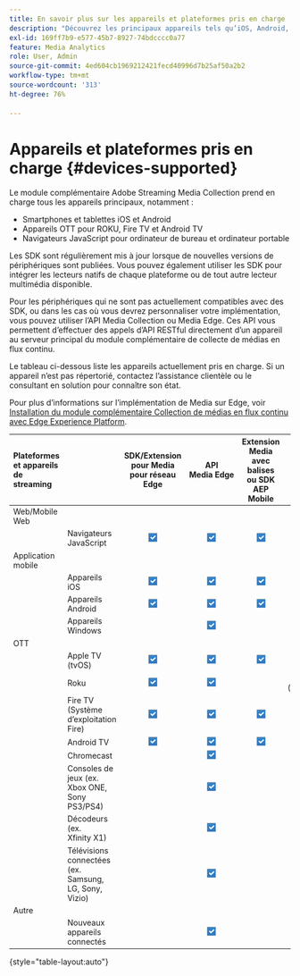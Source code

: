 ```yaml
---
title: En savoir plus sur les appareils et plateformes pris en charge
description: "Découvrez les principaux appareils tels qu’iOS, Android, les appareils OTT et les navigateurs JavaScript pris en charge par le module complémentaire de collecte de médias en flux continu."
exl-id: 169ff7b9-e577-45b7-8927-74bdcccc0a77
feature: Media Analytics
role: User, Admin
source-git-commit: 4ed604cb1969212421fecd40996d7b25af50a2b2
workflow-type: tm+mt
source-wordcount: '313'
ht-degree: 76%

---
```


# Appareils et plateformes pris en charge {#devices-supported}

Le module complémentaire Adobe Streaming Media Collection prend en charge tous les appareils principaux, notamment :

* Smartphones et tablettes iOS et Android
* Appareils OTT pour ROKU, Fire TV et Android TV
* Navigateurs JavaScript pour ordinateur de bureau et ordinateur portable

Les SDK sont régulièrement mis à jour lorsque de nouvelles versions de périphériques sont publiées. Vous pouvez également utiliser les SDK pour intégrer les lecteurs natifs de chaque plateforme ou de tout autre lecteur multimédia disponible.

Pour les périphériques qui ne sont pas actuellement compatibles avec des SDK, ou dans les cas où vous devrez personnaliser votre implémentation, vous pouvez utiliser l’API Media Collection ou Media Edge. Ces API vous permettent d’effectuer des appels d’API RESTful directement d’un appareil au serveur principal du module complémentaire de collecte de médias en flux continu.

Le tableau ci-dessous liste les appareils actuellement pris en charge. Si un appareil n’est pas répertorié, contactez l’assistance clientèle ou le consultant en solution pour connaître son état.

Pour plus d’informations sur l’implémentation de Media sur Edge, voir [Installation du module complémentaire Collection de médias en flux continu avec Edge Experience Platform](/help/implementation/edge/implementation-edge.md).

| Plateformes et appareils de streaming | | SDK/Extension pour Media pour réseau Edge | API Media Edge | Extension Media avec balises ou SDK AEP Mobile | SDK Media | API Media Collection |
|:---|:---|:---:|:---:|:---:|:---:|:---:|
| Web/Mobile Web | | | | | |
| | Navigateurs JavaScript | ![Pris en charge](/help/assets/icon-blue-check.png) | ![Pris en charge](/help/assets/icon-blue-check.png) | ![Pris en charge](/help/assets/icon-blue-check.png) | ![Pris en charge](/help/assets/icon-blue-check.png) | ![Pris en charge](/help/assets/icon-blue-check.png) |
| Application mobile | | | | | |
| | Appareils iOS | ![Pris en charge](/help/assets/icon-blue-check.png) | ![Pris en charge](/help/assets/icon-blue-check.png) | ![Pris en charge](/help/assets/icon-blue-check.png) | | ![Pris en charge](/help/assets/icon-blue-check.png) | |
| | Appareils Android | ![Pris en charge](/help/assets/icon-blue-check.png) | ![Pris en charge](/help/assets/icon-blue-check.png) | ![Pris en charge](/help/assets/icon-blue-check.png) | | ![Pris en charge](/help/assets/icon-blue-check.png) |
| | Appareils Windows | | ![Pris en charge](/help/assets/icon-blue-check.png) | | | ![Pris en charge](/help/assets/icon-blue-check.png) |
| OTT | | | | | | |
| | Apple TV (tvOS) | ![Pris en charge](/help/assets/icon-blue-check.png) | ![Pris en charge](/help/assets/icon-blue-check.png) | ![Pris en charge](/help/assets/icon-blue-check.png) | | ![Pris en charge](/help/assets/icon-blue-check.png) |
| | Roku | ![Pris en charge](/help/assets/icon-blue-check.png) | ![Pris en charge](/help/assets/icon-blue-check.png) | | ![Pris en charge](/help/assets/icon-blue-check.png)<br>(BrightScript) | ![Pris en charge](/help/assets/icon-blue-check.png)<br>(natif) |
| | Fire TV (Système d’exploitation Fire) | ![Pris en charge](/help/assets/icon-blue-check.png) | ![Pris en charge](/help/assets/icon-blue-check.png) | ![Pris en charge](/help/assets/icon-blue-check.png) | | ![Pris en charge](/help/assets/icon-blue-check.png) |
| | Android TV | ![Pris en charge](/help/assets/icon-blue-check.png) | ![Pris en charge](/help/assets/icon-blue-check.png) | ![Pris en charge](/help/assets/icon-blue-check.png) | | ![Pris en charge](/help/assets/icon-blue-check.png) |
| | Chromecast | | ![Pris en charge](/help/assets/icon-blue-check.png) | | ![Pris en charge](/help/assets/icon-blue-check.png) | ![Pris en charge](/help/assets/icon-blue-check.png) |
| | Consoles de jeux (ex. Xbox ONE, Sony PS3/PS4) | | ![Pris en charge](/help/assets/icon-blue-check.png) | | | ![Pris en charge](/help/assets/icon-blue-check.png) |
| | Décodeurs (ex. Xfinity X1) | | ![Pris en charge](/help/assets/icon-blue-check.png) | | | ![Pris en charge](/help/assets/icon-blue-check.png) |
| | Télévisions connectées (ex. Samsung, LG, Sony, Vizio) | | ![Pris en charge](/help/assets/icon-blue-check.png) | | | ![Pris en charge](/help/assets/icon-blue-check.png) |
| Autre | | | | | | |
| | Nouveaux appareils connectés | | ![Pris en charge](/help/assets/icon-blue-check.png) | | | ![Pris en charge](/help/assets/icon-blue-check.png) |

{style="table-layout:auto"}
